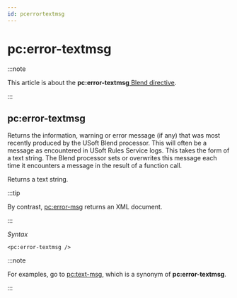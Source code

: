 ```yaml
---
id: pcerrortextmsg
---
```


# pc:error-textmsg




:::note

This article is about the **pc:error-textmsg**[ Blend directive](/docs/Repositories/Blend_directives).

:::

## **pc:error-textmsg**

Returns the information, warning or error message (if any) that was most recently produced by the USoft Blend processor. This will often be a message as encountered in USoft Rules Service logs. This takes the form of a text string. The Blend processor sets or overwrites this message each time it encounters a message in the result of a function call.

Returns a text string.


:::tip

By contrast, [pc:error-msg](/docs/Repositories/Blend_directives/pcerrormsg.md) returns an XML document.

:::

*Syntax*

```language-xml
<pc:error-textmsg />
```


:::note

For examples, go to [pc:text-msg](/docs/Repositories/Blend_directives/pctextmsg.md), which is a synonym of **pc:error-textmsg**.

:::
